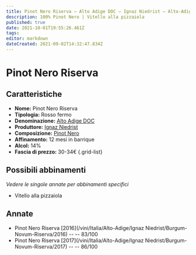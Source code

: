 ```yaml
---
title: Pinot Nero Riserva – Alto Adige DOC – Ignaz Niedrist – Alto-Adige (IT) – 30-34€ – 2★-3★
description: 100% Pinot Nero | Vitello alla pizzaiola
published: true
date: 2021-10-01T19:55:26.461Z
tags: 
editor: markdown
dateCreated: 2021-09-02T14:32:47.834Z
---
```


# Pinot Nero Riserva

## Caratteristiche
- **Nome:** Pinot Nero Riserva
- **Tipologia:** Rosso fermo
- **Denominazione:** [Alto Adige DOC](/denominazioni/Italia/Alto-Adige/DOC/Alto-Adige)
- **Produttore:** [Ignaz Niedrist](/produttori/Italia/Alto-Adige/Ignaz-Niedrist) 
- **Composizione:** [Pinot Nero](/vitigni/Francia/pinot-nero)
- **Affinamento:** 12 mesi in barrique
- **Alcol:** 14%
- **Fascia di prezzo:** 30-34€
{.grid-list}

## Possibili abbinamenti
*Vedere le singole annate per abbinamenti specifici*

- Vitello alla pizzaiola


## Annate
- Pinot Nero Riserva [2016](/vini/Italia/Alto-Adige/Ignaz Niedrist/Burgum-Novum-Riserva/2016) -- <span class="star-2"></span> -- 83/100  
- Pinot Nero Riserva [2017](/vini/Italia/Alto-Adige/Ignaz Niedrist/Burgum-Novum-Riserva/2017) -- <span class="star-3"></span> -- 86/100
 